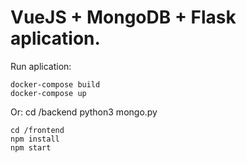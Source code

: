 # VueJS + MongoDB + Flask aplication.

Run aplication:
	
	docker-compose build
	docker-compose up

Or: 
	cd /backend
	python3 mongo.py

	cd /frontend
	npm install
	npm start